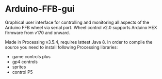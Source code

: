 # Arduino-FFB-gui
Graphical user interface for controlling and monitoring all aspects of the Arduino FFB wheel via serial port. Wheel control v2.0 supports Arduino HEX firmware from v170 and onward.

Made in Processing v3.5.4, requires lattest Java 8. In order to compile the source you need to install following Processing libraries:
- game controls plus
- gp4 controls
- sprites
- control P5

